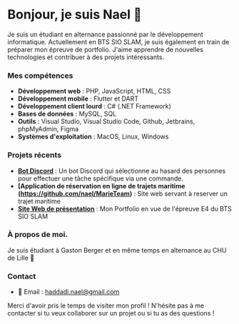 # Bonjour, je suis Nael 👋

Je suis un étudiant en alternance passionné par le développement informatique. Actuellement en BTS SIO SLAM, je suis également en train de préparer mon épreuve de portfolio. J'aime apprendre de nouvelles technologies et contribuer à des projets intéressants.

### Mes compétences

- **Développement web** : PHP, JavaScript, HTML, CSS
- **Développement mobile** : Flutter et DART
- **Développement client lourd** : C# (.NET Framework)
- **Bases de données** : MySQL, SQL
- **Outils** : Visual Studio, Visual Studio Code, Github, Jetbrains, phpMyAdmin, Figma 
- **Systèmes d'exploitation** : MacOS, Linux, Windows

### Projets récents

- **[Bot Discord](https://github.com/nael/BotDiscord)** : Un bot Discord qui sélectionne au hasard des personnes pour effectuer une tâche spécifique via une commande.
- **[Application de réservation en ligne de trajets maritime (https://github.com/nael/MarieTeam)** : Site web servant à reserver un trajet maritime 
- **[Site Web de présentation](https://github.com/nael/MarieTeam)** : Mon Portfolio en vue de l'épreuve E4 du BTS SIO SLAM

### À propos de moi.
Je suis étudiant à Gaston Berger et en même temps en alternance au CHU de Lille 👋

### Contact

- 📧 Email : [haddadi.nael@gmail.com](mailto:haddadi.nael@gmail.com)

Merci d'avoir pris le temps de visiter mon profil !
N'hésite pas à me contacter si tu veux collaborer sur un projet ou si tu as des questions !

